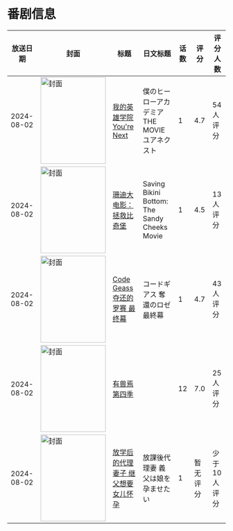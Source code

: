 # 番剧信息

|放送日期|封面|标题|日文标题|话数|评分|评分人数|
|---|---|---|---|---|---|---|
|2024-08-02|<img src="//lain.bgm.tv/pic/cover/c/85/7e/449154_dsN22.jpg" alt="封面" style="width:150px;height:200px;object-fit:cover;">|[我的英雄学院 You're Next](https://bangumi.tv/subject/449154)|僕のヒーローアカデミア THE MOVIE ユアネクスト|1|4.7|54人评分|
|2024-08-02|<img src="//lain.bgm.tv/pic/cover/c/ed/9e/465183_ho8Ts.jpg" alt="封面" style="width:150px;height:200px;object-fit:cover;">|[珊迪大电影：拯救比奇堡](https://bangumi.tv/subject/465183)|Saving Bikini Bottom: The Sandy Cheeks Movie|1|4.5|13人评分|
|2024-08-02|<img src="//lain.bgm.tv/pic/cover/c/3b/2d/470834_cIHQb.jpg" alt="封面" style="width:150px;height:200px;object-fit:cover;">|[Code Geass 夺还的罗赛 最终幕](https://bangumi.tv/subject/470834)|コードギアス 奪還のロゼ 最終幕|1|4.7|43人评分|
|2024-08-02|<img src="//lain.bgm.tv/pic/cover/c/90/ca/479013_QsCR7.jpg" alt="封面" style="width:150px;height:200px;object-fit:cover;">|[有兽焉 第四季](https://bangumi.tv/subject/479013)||12|7.0|25人评分|
|2024-08-02|<img src="//lain.bgm.tv/pic/cover/c/28/21/512029_C1Mqc.jpg" alt="封面" style="width:150px;height:200px;object-fit:cover;">|[放学后的代理妻子 继父想要女儿怀孕](https://bangumi.tv/subject/512029)|放課後代理妻 義父は娘を孕ませたい|1|暂无评分|少于10人评分|
